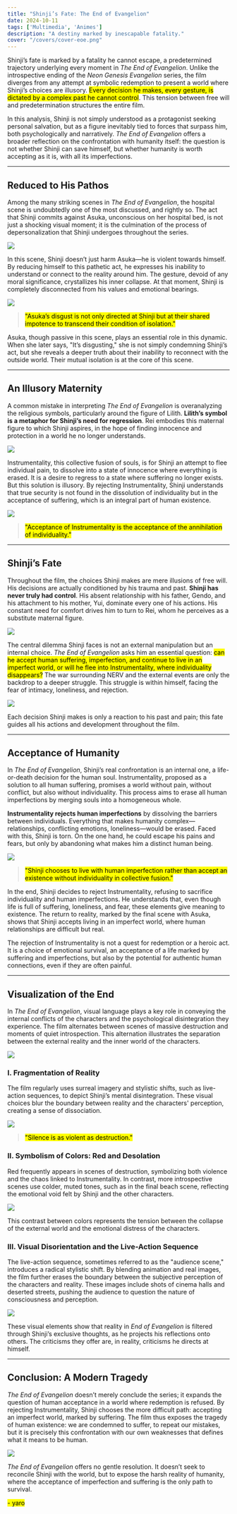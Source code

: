```yaml
---
title: "Shinji’s Fate: The End of Evangelion"
date: 2024-10-11
tags: ['Multimedia', 'Animes']
description: "A destiny marked by inescapable fatality."
cover: "/covers/cover-eoe.png"
---
```


Shinji’s fate is marked by a fatality he cannot escape, a predetermined trajectory underlying every moment in *The End of Evangelion*. Unlike the introspective ending of the *Neon Genesis Evangelion* series, the film diverges from any attempt at symbolic redemption to present a world where Shinji’s choices are illusory. <mark>Every decision he makes, every gesture, is dictated by a complex past he cannot control</mark>. This tension between free will and predetermination structures the entire film.

In this analysis, Shinji is not simply understood as a protagonist seeking personal salvation, but as a figure inevitably tied to forces that surpass him, both psychologically and narratively. *The End of Evangelion* offers a broader reflection on the confrontation with humanity itself: the question is not whether Shinji can save himself, but whether humanity is worth accepting as it is, with all its imperfections.

---

## Reduced to His Pathos

Among the many striking scenes in *The End of Evangelion*, the hospital scene is undoubtedly one of the most discussed, and rightly so. The act that Shinji commits against Asuka, unconscious on her hospital bed, is not just a shocking visual moment; it is the culmination of the process of depersonalization that Shinji undergoes throughout the series.

![](image-128.png)

In this scene, Shinji doesn’t just harm Asuka—he is violent towards himself. By reducing himself to this pathetic act, he expresses his inability to understand or connect to the reality around him. The gesture, devoid of any moral significance, crystallizes his inner collapse. At that moment, Shinji is completely disconnected from his values and emotional bearings.

![](image-130.png)

> <mark>"Asuka’s disgust is not only directed at Shinji but at their shared impotence to transcend their condition of isolation."</mark>

Asuka, though passive in this scene, plays an essential role in this dynamic. When she later says, "It’s disgusting," she is not simply condemning Shinji’s act, but she reveals a deeper truth about their inability to reconnect with the outside world. Their mutual isolation is at the core of this scene.

---

## An Illusory Maternity

A common mistake in interpreting *The End of Evangelion* is overanalyzing the religious symbols, particularly around the figure of Lilith. **Lilith’s symbol is a metaphor for Shinji’s need for regression**. Rei embodies this maternal figure to which Shinji aspires, in the hope of finding innocence and protection in a world he no longer understands.

![](image-133.png)

Instrumentality, this collective fusion of souls, is for Shinji an attempt to flee individual pain, to dissolve into a state of innocence where everything is erased. It is a desire to regress to a state where suffering no longer exists. But this solution is illusory. By rejecting Instrumentality, Shinji understands that true security is not found in the dissolution of individuality but in the acceptance of suffering, which is an integral part of human existence.

![](image-131.png)

> <mark>"Acceptance of Instrumentality is the acceptance of the annihilation of individuality."</mark>

---

## Shinji’s Fate

Throughout the film, the choices Shinji makes are mere illusions of free will. His decisions are actually conditioned by his trauma and past. **Shinji has never truly had control**. His absent relationship with his father, Gendo, and his attachment to his mother, Yui, dominate every one of his actions. His constant need for comfort drives him to turn to Rei, whom he perceives as a substitute maternal figure.

![](b8866afce449f1262a11b300a31bcbe8.jpg)

The central dilemma Shinji faces is not an external manipulation but an internal choice. *The End of Evangelion* asks him an essential question: <mark>can he accept human suffering, imperfection, and continue to live in an imperfect world, or will he flee into Instrumentality, where individuality disappears?</mark> The war surrounding NERV and the external events are only the backdrop to a deeper struggle. This struggle is within himself, facing the fear of intimacy, loneliness, and rejection.

![](image-132.png)

Each decision Shinji makes is only a reaction to his past and pain; this fate guides all his actions and development throughout the film.

---

## Acceptance of Humanity

In *The End of Evangelion*, Shinji’s real confrontation is an internal one, a life-or-death decision for the human soul. Instrumentality, proposed as a solution to all human suffering, promises a world without pain, without conflict, but also without individuality. This process aims to erase all human imperfections by merging souls into a homogeneous whole.

**Instrumentality rejects human imperfections** by dissolving the barriers between individuals. Everything that makes humanity complex—relationships, conflicting emotions, loneliness—would be erased. Faced with this, Shinji is torn. On the one hand, he could escape his pains and fears, but only by abandoning what makes him a distinct human being.

![](image-141.png)

> <mark>"Shinji chooses to live with human imperfection rather than accept an existence without individuality in collective fusion."</mark>

In the end, Shinji decides to reject Instrumentality, refusing to sacrifice individuality and human imperfections. He understands that, even though life is full of suffering, loneliness, and fear, these elements give meaning to existence. The return to reality, marked by the final scene with Asuka, shows that Shinji accepts living in an imperfect world, where human relationships are difficult but real.

The rejection of Instrumentality is not a quest for redemption or a heroic act. It is a choice of emotional survival, an acceptance of a life marked by suffering and imperfections, but also by the potential for authentic human connections, even if they are often painful.

---

## Visualization of the End

In *The End of Evangelion*, visual language plays a key role in conveying the internal conflicts of the characters and the psychological disintegration they experience. The film alternates between scenes of massive destruction and moments of quiet introspection. This alternation illustrates the separation between the external reality and the inner world of the characters.

![](image-137.png)

### I. Fragmentation of Reality

The film regularly uses surreal imagery and stylistic shifts, such as live-action sequences, to depict Shinji’s mental disintegration. These visual choices blur the boundary between reality and the characters' perception, creating a sense of dissociation.

![](image-138.png)

> <mark>"Silence is as violent as destruction."</mark>

### II. Symbolism of Colors: Red and Desolation

Red frequently appears in scenes of destruction, symbolizing both violence and the chaos linked to Instrumentality. In contrast, more introspective scenes use colder, muted tones, such as in the final beach scene, reflecting the emotional void felt by Shinji and the other characters.

![](image-139.png)

This contrast between colors represents the tension between the collapse of the external world and the emotional distress of the characters.

### III. Visual Disorientation and the Live-Action Sequence

The live-action sequence, sometimes referred to as the "audience scene," introduces a radical stylistic shift. By blending animation and real images, the film further erases the boundary between the subjective perception of the characters and reality. These images include shots of cinema halls and deserted streets, pushing the audience to question the nature of consciousness and perception.

![](image-140.png)

These visual elements show that reality in *End of Evangelion* is filtered through Shinji’s exclusive thoughts, as he projects his reflections onto others. The criticisms they offer are, in reality, criticisms he directs at himself.

---

## Conclusion: A Modern Tragedy

*The End of Evangelion* doesn’t merely conclude the series; it expands the question of human acceptance in a world where redemption is refused. By rejecting Instrumentality, Shinji chooses the more difficult path: accepting an imperfect world, marked by suffering. The film thus exposes the tragedy of human existence: we are condemned to suffer, to repeat our mistakes, but it is precisely this confrontation with our own weaknesses that defines what it means to be human.

![](image-142.png)

*The End of Evangelion* offers no gentle resolution. It doesn’t seek to reconcile Shinji with the world, but to expose the harsh reality of humanity, where the acceptance of imperfection and suffering is the only path to survival.

<mark>- yaro</mark>
